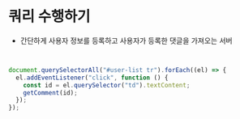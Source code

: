 # 쿼리 수행하기

- 간단하게 사용자 정보를 등록하고 사용자가 등록한 댓글을 가져오는 서버

```html | views/sequelize.html

```

```html | error.html

```

```javascript | public/sequelize.js
document.querySelectorAll("#user-list tr").forEach((el) => {
  el.addEventListener("click", function () {
    const id = el.querySelector("td").textContent;
    getComment(id);
  });
});
```
